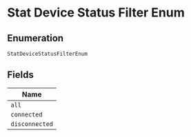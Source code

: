
# Stat Device Status Filter Enum

## Enumeration

`StatDeviceStatusFilterEnum`

## Fields

| Name |
|  --- |
| `all` |
| `connected` |
| `disconnected` |

